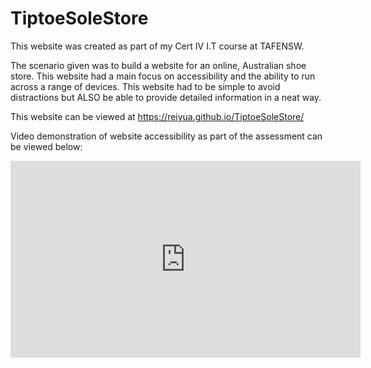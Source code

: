 # TiptoeSoleStore
This website was created as part of my Cert IV I.T course at TAFENSW.

The scenario given was to build a website for an online, Australian shoe store. 
This website had a main focus on accessibility and the ability to run across a range of devices.
This website had to be simple to avoid distractions but ALSO be able to provide detailed information in a neat way.

This website can be viewed at https://reiyua.github.io/TiptoeSoleStore/

Video demonstration of website accessibility as part of the assessment can be viewed below:

<iframe width="560" height="315" src="https://www.youtube.com/embed/iFYBjd27IC4?si=Cx2PNHIbotyUwhPn" title="YouTube video player" frameborder="0" allow="accelerometer; autoplay; clipboard-write; encrypted-media; gyroscope; picture-in-picture; web-share" referrerpolicy="strict-origin-when-cross-origin" allowfullscreen></iframe>
